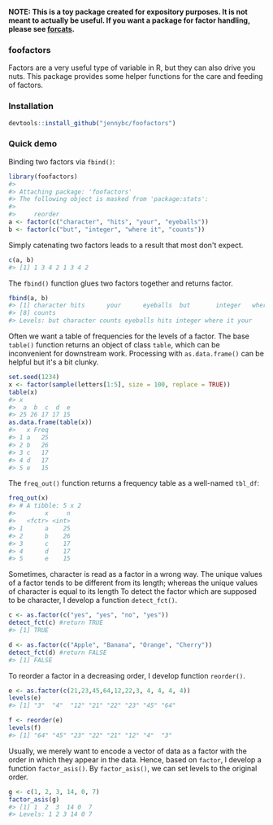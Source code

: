 <!-- README.md is generated from README.Rmd. Please edit that file -->
**NOTE: This is a toy package created for expository purposes. It is not meant to actually be useful. If you want a package for factor handling, please see [forcats](https://cran.r-project.org/package=forcats).**

### foofactors

Factors are a very useful type of variable in R, but they can also drive you nuts. This package provides some helper functions for the care and feeding of factors.

### Installation

``` r
devtools::install_github("jennybc/foofactors")
```

### Quick demo

Binding two factors via `fbind()`:

``` r
library(foofactors)
#> 
#> Attaching package: 'foofactors'
#> The following object is masked from 'package:stats':
#> 
#>     reorder
a <- factor(c("character", "hits", "your", "eyeballs"))
b <- factor(c("but", "integer", "where it", "counts"))
```

Simply catenating two factors leads to a result that most don't expect.

``` r
c(a, b)
#> [1] 1 3 4 2 1 3 4 2
```

The `fbind()` function glues two factors together and returns factor.

``` r
fbind(a, b)
#> [1] character hits      your      eyeballs  but       integer   where it 
#> [8] counts   
#> Levels: but character counts eyeballs hits integer where it your
```

Often we want a table of frequencies for the levels of a factor. The base `table()` function returns an object of class `table`, which can be inconvenient for downstream work. Processing with `as.data.frame()` can be helpful but it's a bit clunky.

``` r
set.seed(1234)
x <- factor(sample(letters[1:5], size = 100, replace = TRUE))
table(x)
#> x
#>  a  b  c  d  e 
#> 25 26 17 17 15
as.data.frame(table(x))
#>   x Freq
#> 1 a   25
#> 2 b   26
#> 3 c   17
#> 4 d   17
#> 5 e   15
```

The `freq_out()` function returns a frequency table as a well-named `tbl_df`:

``` r
freq_out(x)
#> # A tibble: 5 x 2
#>        x     n
#>   <fctr> <int>
#> 1      a    25
#> 2      b    26
#> 3      c    17
#> 4      d    17
#> 5      e    15
```

Sometimes, character is read as a factor in a wrong way. The unique values of a factor tends to be different from its length; whereas the unique values of character is equal to its length To detect the factor which are supposed to be character, I develop a function `detect_fct()`.

``` r
c <- as.factor(c("yes", "yes", "no", "yes"))
detect_fct(c) #return TRUE
#> [1] TRUE
```

``` r
d <- as.factor(c("Apple", "Banana", "Orange", "Cherry"))
detect_fct(d) #return FALSE
#> [1] FALSE
```

To reorder a factor in a decreasing order, I develop function `reorder()`.

``` r
e <- as.factor(c(21,23,45,64,12,22,3, 4, 4, 4, 4))
levels(e)
#> [1] "3"  "4"  "12" "21" "22" "23" "45" "64"
```

``` r
f <- reorder(e)
levels(f)
#> [1] "64" "45" "23" "22" "21" "12" "4"  "3"
```

Usually, we merely want to encode a vector of data as a factor with the order in which they appear in the data. Hence, based on `factor`, I develop a function `factor_asis()`. By `factor_asis()`, we can set levels to the original order.

``` r
g <- c(1, 2, 3, 14, 0, 7)
factor_asis(g)
#> [1] 1  2  3  14 0  7 
#> Levels: 1 2 3 14 0 7
```
